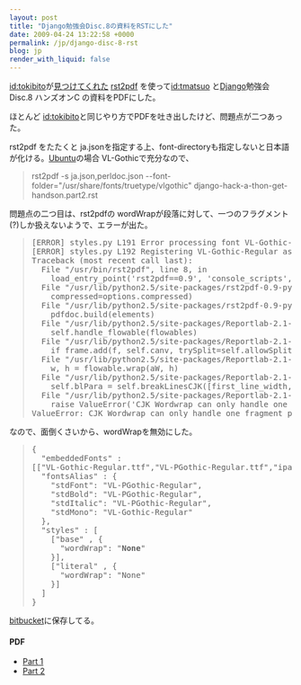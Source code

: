 ```yaml
---
layout: post
title: "Django勉強会Disc.8の資料をRSTにした"
date: 2009-04-24 13:22:58 +0000
permalink: /jp/django-disc-8-rst
blog: jp
render_with_liquid: false
---
```


<p><a href="http://d.hatena.ne.jp/nullpobug/" title="岡野真也">id:tokibito</a>が<a href="http://d.hatena.ne.jp/nullpobug/20090424">見つけてくれた</a> <a href="">rst2pdf</a> を使って<a href="http://takashi-matsuo.blogspot.com/" title="松尾 貴史">id:tmatsuo</a> と<a href="http://www.djangoproject.com/" title="Django">Django</a>勉強会Disc.8 ハンズオンC の資料をPDFにした。</p>

<p>ほとんど <a href="http://d.hatena.ne.jp/nullpobug/" title="岡野真也">id:tokibito</a>と同じやり方でPDFを吐き出したけど、問題点が二つあった。</p>

<p>rst2pdf をたたくと ja.jsonを指定する上、font-directoryも指定しないと日本語が化ける。<a href="http://www.ubuntu.com/" title="Ubuntu">Ubuntu</a>の場合 VL-Gothicで充分なので、</p>

<blockquote>rst2pdf -s ja.json,perldoc.json --font-folder="/usr/share/fonts/truetype/vlgothic" django-hack-a-thon-get-handson.part2.rst</blockquote>

<p>問題点の二つ目は、rst2pdfの wordWrapが段落に対して、一つのフラグメント(?)しか扱えないようで、エラーが出た。</p>

<blockquote>
<pre>
[ERROR] styles.py L191 Error processing font VL-Gothic-Regular: Can't open file "ipam.otf"
[ERROR] styles.py L192 Registering VL-Gothic-Regular as Helvetica alias
Traceback (most recent call last):
  File "/usr/bin/rst2pdf", line 8, in <module>
    load_entry_point('rst2pdf==0.9', 'console_scripts', 'rst2pdf')()
  File "/usr/lib/python2.5/site-packages/rst2pdf-0.9-py2.5.egg/rst2pdf/createpdf.py", line 1212, in main
    compressed=options.compressed)
  File "/usr/lib/python2.5/site-packages/rst2pdf-0.9-py2.5.egg/rst2pdf/createpdf.py", line 991, in createPdf
    pdfdoc.build(elements)
  File "/usr/lib/python2.5/site-packages/Reportlab-2.1-py2.5.egg/reportlab/platypus/doctemplate.py", line 740, in build
    self.handle_flowable(flowables)
  File "/usr/lib/python2.5/site-packages/Reportlab-2.1-py2.5.egg/reportlab/platypus/doctemplate.py", line 638, in handle_flowable
    if frame.add(f, self.canv, trySplit=self.allowSplitting):
  File "/usr/lib/python2.5/site-packages/Reportlab-2.1-py2.5.egg/reportlab/platypus/frames.py", line 141, in _add
    w, h = flowable.wrap(aW, h)
  File "/usr/lib/python2.5/site-packages/Reportlab-2.1-py2.5.egg/reportlab/platypus/paragraph.py", line 567, in wrap
    self.blPara = self.breakLinesCJK([first_line_width, later_widths])
  File "/usr/lib/python2.5/site-packages/Reportlab-2.1-py2.5.egg/reportlab/platypus/paragraph.py", line 819, in breakLinesCJK
    raise ValueError('CJK Wordwrap can only handle one fragment per paragraph for now')
ValueError: CJK Wordwrap can only handle one fragment per paragraph for now
</module></pre>
</blockquote>




<p>なので、面倒くさいから、wordWrapを無効にした。</p>

<blockquote>
<pre>
{
  "embeddedFonts" :
[["VL-Gothic-Regular.ttf","VL-PGothic-Regular.ttf","ipam.otf","verdanaz.ttf"]],
  "fontsAlias" : {
    "stdFont": "VL-PGothic-Regular",
    "stdBold": "VL-PGothic-Regular",
    "stdItalic": "VL-PGothic-Regular",
    "stdMono": "VL-Gothic-Regular"
  },
  "styles" : [
    ["base" , {
      "wordWrap": "<strong>None</strong>"
    }],
    ["literal" , {
      "wordWrap": "None"
    }]
  ]
}
</pre>
</blockquote>






<p><a href="http://bitbucket.org/tmatsuo/gae-handson/src/">bitbucket</a>に保存してる。
<h4>PDF</h4>
<ul>
<li><a href="http://bitbucket.org/tmatsuo/gae-handson/raw/12bccec0295a/django-hack-a-thon-get-handson.pdf">Part 1</a></li>
<li><a href="http://bitbucket.org/tmatsuo/gae-handson/raw/12bccec0295a/django-hack-a-thon-get-handson.part2.pdf">Part 2</a></li>
</ul>
</p>
